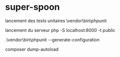 # super-spoon

lancement des tests unitaires
\vendor\bin\phpunit

lancement du serveur 
php -S localhost:8000 -t public

.\vendor\bin\phpunit --generate-configuration

composer dump-autoload